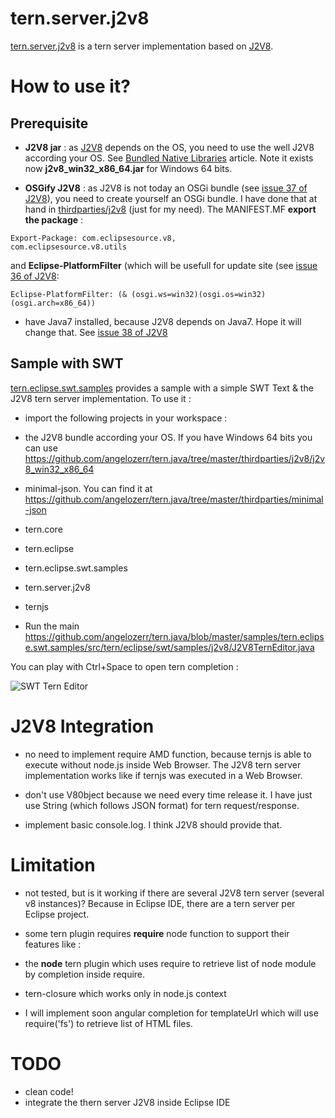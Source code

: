 tern.server.j2v8
=========

[tern.server.j2v8](https://github.com/angelozerr/tern.java/tree/master/core/tern.server.j2v8) is a tern server implementation based on [J2V8](https://github.com/eclipsesource/J2V8).

# How to use it?

## Prerequisite

* **J2V8 jar** : as [J2V8](https://github.com/eclipsesource/J2V8) depends on the OS, you need to use the well J2V8 according your OS. See [Bundled Native Libraries](http://eclipsesource.com/blogs/2015/02/25/announcing-j2v8-2-0/) article. Note it exists now **j2v8_win32_x86_64.jar** for Windows 64 bits.

* **OSGify J2V8** : as J2V8 is not today an OSGi bundle (see [issue 37 of J2V8](https://github.com/eclipsesource/J2V8/issues/37)), you need to create yourself an OSGi bundle. I have done that at hand in [thirdparties/j2v8](https://github.com/angelozerr/tern.java/tree/master/thirdparties/j2v8/) (just for my need). The MANIFEST.MF **export the package** : 
 ```
 Export-Package: com.eclipsesource.v8,
 com.eclipsesource.v8.utils
 ```
 
 and **Eclipse-PlatformFilter** (which will be usefull for update site (see [issue 36 of J2V8](https://github.com/eclipsesource/J2V8/issues/36):
 
 ```
 Eclipse-PlatformFilter: (& (osgi.ws=win32)(osgi.os=win32)(osgi.arch=x86_64))
 ```
 
* have Java7 installed, because J2V8 depends on Java7. Hope it will change that. See [issue 38 of J2V8](https://github.com/eclipsesource/J2V8/issues/38)
 
## Sample with SWT
 
[tern.eclipse.swt.samples](https://github.com/angelozerr/tern.java/tree/master/samples/tern.eclipse.swt.samples) provides a sample with a simple SWT Text & the J2V8 tern server implementation. To use it : 

* import the following projects in your workspace :
 
 * the J2V8 bundle according your OS. If you have Windows 64 bits you can use https://github.com/angelozerr/tern.java/tree/master/thirdparties/j2v8/j2v8_win32_x86_64
 * minimal-json. You can find it at https://github.com/angelozerr/tern.java/tree/master/thirdparties/minimal-json
 * tern.core
 * tern.eclipse
 * tern.eclipse.swt.samples
 * tern.server.j2v8
 * ternjs
 
* Run the main https://github.com/angelozerr/tern.java/blob/master/samples/tern.eclipse.swt.samples/src/tern/eclipse/swt/samples/j2v8/J2V8TernEditor.java

You can play with Ctrl+Space to open tern completion :

![SWT Tern Editor](https://github.com/angelozerr/tern.java/wiki/images/SWTTernEditor.png)
 

# J2V8 Integration

* no need to implement require AMD function, because ternjs is able to execute without node.js inside Web Browser. The J2V8 tern server implementation works like if ternjs was executed in a Web Browser.
 
* don't use V80bject because we need every time release it. I have just use String (which follows JSON format) for tern request/response.   

* implement basic console.log. I think J2V8 should provide that.
 
# Limitation
	
* not tested, but is it working if there are several J2V8 tern server (several v8 instances)? Because in Eclipse IDE, there are a tern server per Eclipse project.
* some tern plugin requires **require** node function to support their features like : 

 * the **node** tern plugin which uses require to retrieve list of node module by completion inside require.
* tern-closure which works only in node.js context
* I will implement soon angular completion for templateUrl which will use require('fs') to retrieve list of HTML files.

# TODO

* clean code!
* integrate the thern server J2V8 inside Eclipse IDE 